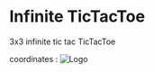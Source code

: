 
# Infinite TicTacToe

3x3 infinite tic tac TicTacToe

coordinates : 
![Logo](https://kevinanantha.github.io/infiniteTicTacToe/coordinates.png)
